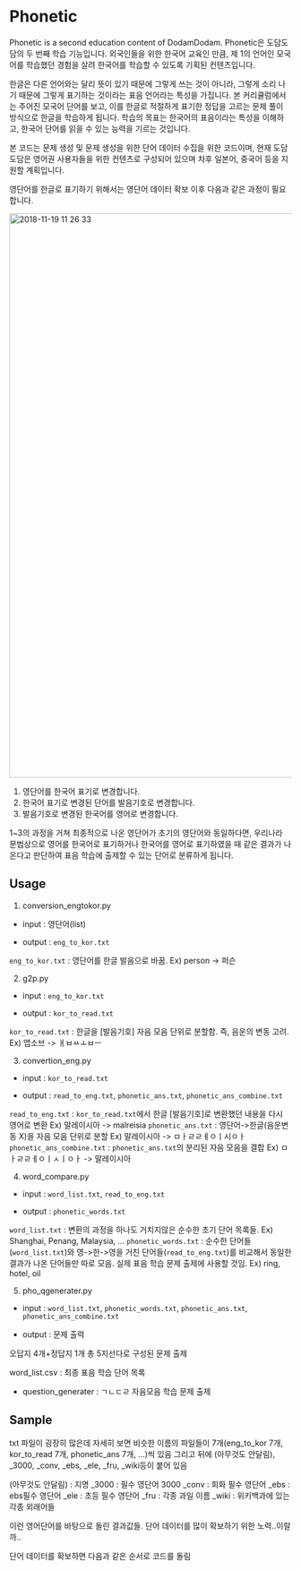 # Phonetic
Phonetic is a second education content of DodamDodam.
Phonetic은 도담도담의 두 번째 학습 기능입니다.
외국인들을 위한 한국어 교육인 만큼, 제 1의 언어인 모국어를 학습했던 경험을 살려 한국어를 학습할 수 있도록 기획된 컨텐츠입니다.


한글은 다른 언어와는 달리 뜻이 있기 때문에 그렇게 쓰는 것이 아니라, 그렇게 소리 나기 때문에 그렇게 표기하는 것이라는
표음 언어라는 특성을 가집니다.
본 커리큘럼에서는 주어진 모국어 단어를 보고, 이를 한글로 적절하게 표기한 정답을 고르는 문제 풀이 방식으로 한글을 학습하게 됩니다.
학습의 목표는 한국어의 표음이라는 특성을 이해하고, 한국어 단어를 읽을 수 있는 능력을 기르는 것입니다.


본 코드는 문제 생성 및 문제 생성을 위한 단어 데이터 수집을 위한 코드이며,
현재 도담도담은 영어권 사용자들을 위한 컨텐츠로 구성되어 있으며 차후 일본어, 중국어 등을 지원할 계획입니다.


영단어를 한글로 표기하기 위해서는 영단어 데이터 확보 이후 다음과 같은 과정이 필요합니다.


<img width="1008" alt="2018-11-19 11 26 33" src="https://user-images.githubusercontent.com/41565118/48713010-a4bb1e80-ec52-11e8-925d-b289f6f70d1f.png">


1. 영단어를 한국어 표기로 변경합니다.
2. 한국어 표기로 변경된 단어를 발음기호로 변경합니다.
3. 발음기호로 변경된 한국어를 영어로 변경합니다.


1~3의 과정을 거쳐 최종적으로 나온 영단어가 초기의 영단어와 동일하다면, 
우리나라 문법상으로 영어를 한국어로 표기하거나 한국어를 영어로 표기하였을 때 같은 결과가 나온다고 판단하여
표음 학습에 출제할 수 있는 단어로 분류하게 됩니다.

## Usage
1. conversion_engtokor.py

* input : 영단어(list)

* output : `eng_to_kor.txt` 

`eng_to_kor.txt` : 영단어를 한글 발음으로 바꿈. Ex) person -> 퍼슨



2. g2p.py

* input : `eng_to_kor.txt`

* output : `kor_to_read.txt`

`kor_to_read.txt` : 한글을 [발음기호] 자음 모음 단위로 분할함. 즉, 음운의 변동 고려. Ex) 앱소브 -> ㅐㅂㅆㅗㅂㅡ



3. convertion_eng.py

* input : `kor_to_read.txt`

* output : `read_to_eng.txt`, `phonetic_ans.txt`, `phonetic_ans_combine.txt`

`read_to_eng.txt` : `kor_to_read.txt`에서 한글 [발음기호]로 변환했던 내용을 다시 영어로 변환 Ex) 말레이시아 -> malreisia
`phonetic_ans.txt` : 영단어->한글(음운변동 X)을 자음 모음 단위로 분할 Ex) 말레이시아 -> ㅁㅏㄹㄹㅔㅇㅣ시ㅇㅏ
`phonetic_ans_combine.txt` : `phonetic_ans.txt`의 분리된 자음 모음을 결합 Ex) ㅁㅏㄹㄹㅔㅇㅣㅅㅣㅇㅏ -> 말레이시아


4. word_compare.py

* input : `word_list.txt`, `read_to_eng.txt`

* output : `phonetic_words.txt`

`word_list.txt` : 변환의 과정을 하나도 거치지않은 순수한 초기 단어 목록들. Ex) Shanghai, Penang, Malaysia, ...
`phonetic_words.txt` : 순수한 단어들(`word_list.txt`)와 영->한->영을 거친 단어들(`read_to_eng.txt`)를 비교해서 동일한 결과가 나온 단어들만 따로 모음. 실제 표음 학습 문제 출제에 사용할 것임. Ex) ring, hotel, oil



5. pho_qgenerater.py

* input : `word_list.txt`, `phonetic_words.txt`, `phonetic_ans.txt`, `phonetic_ans_combine.txt`

* output : 문제 출력

오답지 4개+정답지 1개 총 5지선다로 구성된 문제 출제


word_list.csv : 최종 표음 학습 단어 목록
+ question_generater : ㄱㄴㄷㄹ 자음모음 학습 문제 출제


## Sample
txt 파일이 굉장히 많은데 자세히 보면
비슷한 이름의 파일들이 7개(eng_to_kor 7개, kor_to_read 7개, phonetic_ans 7개, ...)씩 있음
그리고 뒤에 (아무것도 안달림), _3000, _conv, _ebs, _ele, _fru, _wiki등이 붙어 있음

(아무것도 안달림) : 지명
_3000 : 필수 영단어 3000
_conv : 회화 필수 영단어
_ebs : ebs필수 영단어
_ele : 초등 필수 영단어
_fru : 각종 과일 이름
_wiki : 위키백과에 있는 각종 외래어들

이런 영어단어를 바탕으로 돌린 결과값들.
단어 데이터를 많이 확보하기 위한 노력..이랄까..

단어 데이터를 확보하면 다음과 같은 순서로 코드를 돌림
